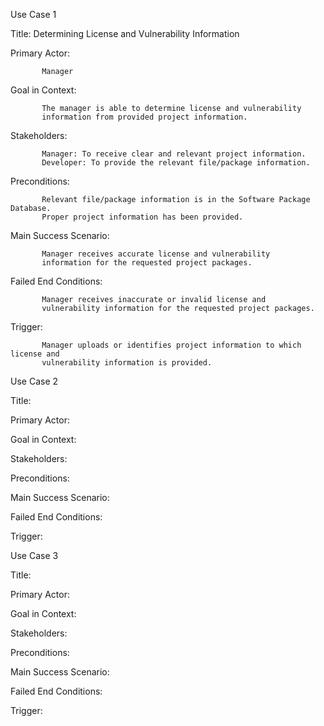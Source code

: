 Use Case 1

Title: Determining License and Vulnerability Information

Primary Actor:

           Manager

Goal in Context: 

           The manager is able to determine license and vulnerability
           information from provided project information.

Stakeholders:

           Manager: To receive clear and relevant project information.
           Developer: To provide the relevant file/package information.

Preconditions:

           Relevant file/package information is in the Software Package Database.
           Proper project information has been provided.

Main Success Scenario: 

           Manager receives accurate license and vulnerability
           information for the requested project packages.

Failed End Conditions: 
           
           Manager receives inaccurate or invalid license and
           vulnerability information for the requested project packages.

Trigger: 
      
           Manager uploads or identifies project information to which license and
           vulnerability information is provided.
           
           
Use Case 2

Title: 

Primary Actor:

Goal in Context:

Stakeholders:

Preconditions:

Main Success Scenario:

Failed End Conditions:

Trigger:

Use Case 3

Title: 

Primary Actor:

Goal in Context:

Stakeholders:

Preconditions:

Main Success Scenario:

Failed End Conditions:

Trigger:
